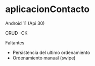 # aplicacionContacto
Android 11 (Api 30)

CRUD -OK

Faltantes
- Persistencia del ultimo ordenamiento 
- Ordenamiento manual (swipe)

